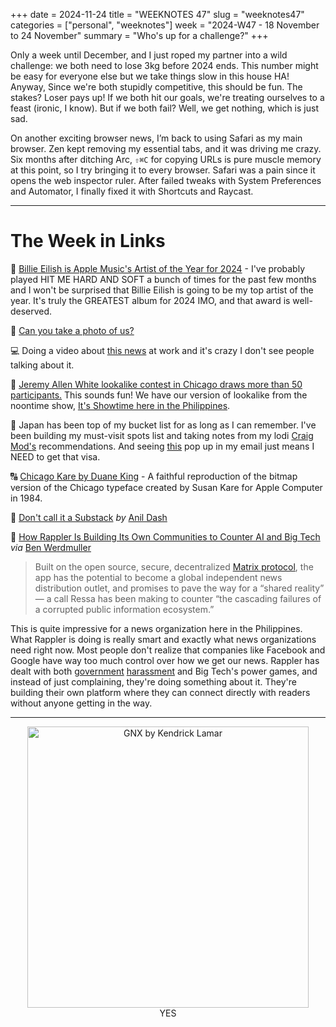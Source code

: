 +++
date = 2024-11-24
title = "WEEKNOTES 47"
slug = "weeknotes47"
categories = ["personal", "weeknotes"]
week = "2024-W47 - 18 November to 24 November"
summary = "Who's up for a challenge?"
+++

Only a week until December, and I just roped my partner into a wild challenge: we both need to lose 3kg before 2024 ends. This number might be easy for everyone else but we take things slow in this house HA! Anyway, Since we're both stupidly competitive, this should be fun. The stakes? Loser pays up! If we both hit our goals, we're treating ourselves to a feast (ironic, I know). But if we both fail? Well, we get nothing, which is just sad.

On another exciting browser news, I’m back to using Safari as my main browser. Zen kept removing my essential tabs, and it was driving me crazy. Six months after ditching Arc, `⇧⌘C` for copying URLs is pure muscle memory at this point, so I try bringing it to every browser. Safari was a pain since it opens the web inspector ruler. After failed tweaks with System Preferences and Automator, I finally fixed it with Shortcuts and Raycast.

---

# The Week in Links

🎵 [Billie Eilish is Apple Music's Artist of the Year for 2024](https://www.apple.com/newsroom/2024/11/billie-eilish-is-apple-musics-artist-of-the-year-for-2024/) - I've probably played HIT ME HARD AND SOFT a bunch of times for the past few months and I won't be surprised that Billie Eilish is going to be my top artist of the year. It's truly the GREATEST album for 2024 IMO, and that award is well-deserved.

📸 [Can you take a photo of us?](https://www.youtube.com/watch?v=SOKSqLOKaEU)

💻 Doing a video about [this news](https://www.bleepingcomputer.com/news/security/atandt-verizon-reportedly-hacked-to-target-us-govt-wiretapping-platform/) at work and it's crazy I don't see people talking about it.

🐻  [Jeremy Allen White lookalike contest in Chicago draws more than 50 participants.](https://chicago.suntimes.com/entertainment-and-culture/2024/11/16/glenview-therapist-wins-jeremy-allen-white-lookalike-contest-in-chicago) This sounds fun! We have our version of lookalike from the noontime show, [It's Showtime here in the Philippines](https://www.youtube.com/results?search_query=showtime+lookalike).

🎷 Japan has been top of my bucket list for as long as I can remember. I've been building my must-visit spots list and taking notes from my lodi [Craig Mod's](https://craigmod.com/) recommendations. And seeing [this](https://dirt.fyi/article/2024/11/louder-in-japan) pop up in my email just means I NEED to get that visa.

🔠 [Chicago Kare by Duane King](https://chicagokare.xyz/) - A faithful reproduction of the bitmap version of the Chicago typeface created by Susan Kare for Apple Computer in 1984.

📜 [Don't call it a Substack](https://www.anildash.com/2024/11/19/dont-call-it-a-substack/) *by* [Anil Dash](https://www.anildash.com/)

📰 [How Rappler Is Building Its Own Communities to Counter AI and Big Tech](https://gijn.org/stories/rappler-building-communities-counter-ai-big-tech/) *via* [Ben Werdmuller](https://werd.io/view/673df45973bd04a0ed05b852)
> Built on the open source, secure, decentralized [Matrix protocol](https://matrix.org/about/), the app has the potential to become a global independent news distribution outlet, and promises to pave the way for a “shared reality” — a call Ressa has been making to counter “the cascading failures of a corrupted public information ecosystem.”

This is quite impressive for a news organization here in the Philippines. What Rappler is doing is really smart and exactly what news organizations need right now. Most people don't realize that companies like Facebook and Google have way too much control over how we get our news. Rappler has dealt with both [government](https://www.nytimes.com/2020/06/14/business/maria-ressa-verdict-philippines-rappler.htm) [harassment](https://www.rappler.com/newsbreak/in-depth/why-rappler-won-case-duterte-time-sec-shutdown-order/) and Big Tech's power games, and instead of just complaining, they're doing something about it. They're building their own platform where they can connect directly with readers without anyone getting in the way.

---

<div align="center">
   <a href="https://album.link/krabfwk47"><img src="/weeknotes/weeknotes47/gnx-kendrick-lamar.jpg" alt="GNX by Kendrick Lamar" width="450">
</a>
<figcaption>YES</figcaption>
</figure>
</div>
